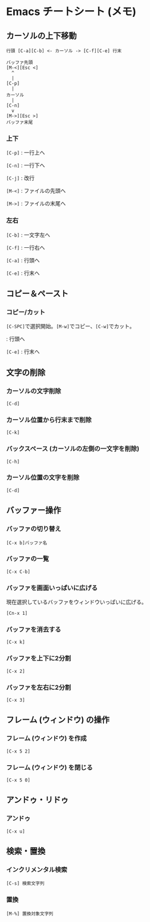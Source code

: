 Emacs チートシート (メモ)
=========================

カーソルの上下移動
--------------

```
行頭 [C-a][C-b] <- カーソル -> [C-f][C-e] 行末
```

```
バッファ先頭
[M-<][Esc <]
  ^
  |
[C-p]
  |
カーソル
  |
[C-n]
  v
[M->][Esc >]
バッファ末尾
```

### 上下

`[C-p]`
: 一行上へ

`[C-n]`
: 一行下へ

`[C-j]`
: 改行

`[M-<]`
: ファイルの先頭へ

`[M->]`
: ファイルの末尾へ

### 左右

`[C-b]`
: 一文字左へ

`[C-f]`
: 一行右へ

`[C-a]`
: 行頭へ

`[C-e]`
: 行末へ


コピー＆ペースト
-------------

### コピー/カット

`[C-SPC]`で選択開始。`[M-w]`でコピー、`[C-w]`でカット。

: 行頭へ

`[C-e]`
: 行末へ


文字の削除
--------

### カーソルの文字削除

```
[C-d]
```

### カーソル位置から行末まで削除

```
[C-k]
```

### バックスペース (カーソルの左側の一文字を削除)

```
[C-h]
```

### カーソル位置の文字を削除

```
[C-d]
```


バッファー操作
-----------

### バッファの切り替え

```
[C-x b]バッファ名
```

### バッファの一覧

```
[C-x C-b]
```

### バッファを画面いっぱいに広げる

現在選択しているバッファをウィンドウいっぱいに広げる。

```
[Cn-x 1]
```

### バッファを消去する

```
[C-x k]
```

### バッファを上下に2分割

```
[C-x 2]
```

### バッファを左右に2分割

```
[C-x 3]
```


フレーム (ウィンドウ) の操作
-----------------------

### フレーム (ウィンドウ) を作成

```
[C-x 5 2]
```

### フレーム (ウィンドウ) を閉じる

```
[C-x 5 0]
```


アンドゥ・リドゥ
-------------

### アンドゥ

```
[C-x u]
```


検索・置換
---------

### インクリメンタル検索

```
[C-s] 検索文字列
```

### 置換

```
[M-%] 置換対象文字列
```
